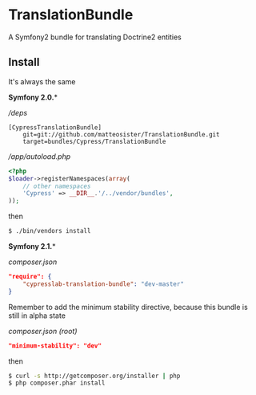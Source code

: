 TranslationBundle
=================

A Symfony2 bundle for translating Doctrine2 entities


Install
-------

It's always the same

**Symfony 2.0.***

*/deps*
```
[CypressTranslationBundle]
    git=git://github.com/matteosister/TranslationBundle.git
    target=bundles/Cypress/TranslationBundle
```

*/app/autoload.php*
```php
<?php
$loader->registerNamespaces(array(
    // other namespaces
    'Cypress' => __DIR__.'/../vendor/bundles',
));
```

then

```sh
$ ./bin/vendors install
```

**Symfony 2.1.***

*composer.json*
```json
"require": {
    "cypresslab-translation-bundle": "dev-master"
}
```

Remember to add the minimum stability directive, because this bundle is still in alpha state

*composer.json (root)*
```json
"minimum-stability": "dev"
```

then

```sh
$ curl -s http://getcomposer.org/installer | php
$ php composer.phar install
```